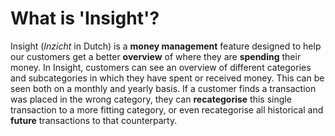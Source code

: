# What is 'Insight'?

Insight (_Inzicht_ in Dutch) is a **money management** feature designed to help our customers get a better **overview** of where they are **spending** their money. In Insight, customers can see an overview of different categories and subcategories in which they have spent or received money. This can be seen both on a monthly and yearly basis. If a customer finds a transaction was placed in the wrong category, they can **recategorise** this single transaction to a more fitting category, or even recategorise all historical and **future** transactions to that counterparty.
